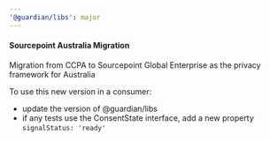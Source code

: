 ```yaml
---
'@guardian/libs': major
---
```


#### Sourcepoint Australia Migration

Migration from CCPA to Sourcepoint Global Enterprise as the privacy framework for Australia

To use this new version in a consumer:

- update the version of @guardian/libs
- if any tests use the ConsentState interface, add a new property `signalStatus: 'ready'`
